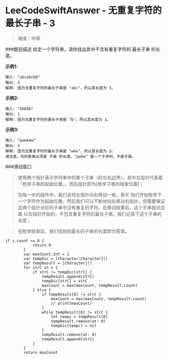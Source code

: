 # LeeCodeSwiftAnswer - 无重复字符的最长子串 - 3
>难度：中等

###题目描述
给定一个字符串，请你找出其中不含有重复字符的 最长子串 的长度。

**示例1:**
```
输入: "abcabcbb"
输出: 3 
解释: 因为无重复字符的最长子串是 "abc"，所以其长度为 3。
```

**示例2:**
```
输入: "bbbbb"
输出: 1
解释: 因为无重复字符的最长子串是 "b"，所以其长度为 1。
```

**示例3:**
```
输入: "pwwkew"
输出: 3
解释: 因为无重复字符的最长子串是 "wke"，所以其长度为 3。
请注意，你的答案必须是 子串 的长度，"pwke" 是一个子序列，不是子串。
```


###滑动窗口
>使用两个指针表示字符串中的某个子串（的左右边界）。其中左指针代表着「枚举子串的起始位置」，而右指针即为[枚举子串的结束位置]；

>在每一步的操作中，我们会将左指针向右移动一格，表示 我们开始枚举下一个字符作为起始位置，然后我们可以不断地向右移动右指针，但需要保证这两个指针对应的子串中没有重复的字符。在移动结束后，这个子串就对应着 以左指针开始的，不包含重复字符的最长子串。我们记录下这个子串的长度；

>在枚举结束后，我们找到的最长的子串的长度即为答案。


```
if s.count == 0 {
            return 0
        }
        var maxCount:Int = 1
        var tempDic = [Character:Character]()
        var tempResult = [Character]()
        for strC in s {
            if strC != tempDic[strC] {
                tempResult.append(strC)
                tempDic[strC] = strC
                maxCount = max(maxCount, tempResult.count)
            } else {
                if tempResult[0] != strC {
                    maxCount = max(maxCount, tempResult.count)
                    // print(maxCount)
                }
                while tempResult[0] != strC {
                    let tempc = tempResult[0]
                    tempResult.remove(at: 0)
                    tempDic[tempc] = nil
                }
                tempResult.remove(at: 0)
                tempResult.append(strC)
            }
        }
        return maxCount
```